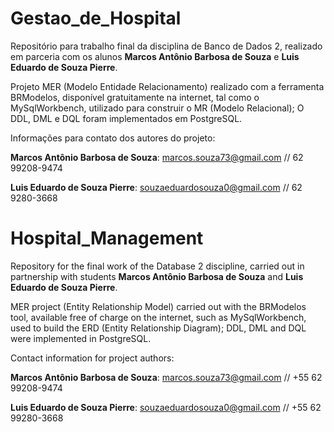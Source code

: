# Gestao_de_Hospital
Repositório para trabalho final da disciplina de Banco de Dados 2, realizado em parceria com os alunos **Marcos Antônio Barbosa de Souza** e **Luis Eduardo de Souza Pierre**.

Projeto MER (Modelo Entidade Relacionamento) realizado com a ferramenta BRModelos, disponível gratuitamente na internet, tal como o MySqlWorkbench, utilizado para construir o MR (Modelo Relacional);
O DDL, DML e DQL foram implementados em PostgreSQL.

Informações para contato dos autores do projeto:

**Marcos Antônio Barbosa de Souza**: marcos.souza73@gmail.com // 62 99208-9474

**Luis Eduardo de Souza Pierre**: souzaeduardosouza0@gmail.com // 62 9280-3668

# Hospital_Management
Repository for the final work of the Database 2 discipline, carried out in partnership with students **Marcos Antônio Barbosa de Souza** and **Luis Eduardo de Souza Pierre**.

MER project (Entity Relationship Model) carried out with the BRModelos tool, available free of charge on the internet, such as MySqlWorkbench, used to build the ERD (Entity Relationship Diagram);
DDL, DML and DQL were implemented in PostgreSQL.

Contact information for project authors:

**Marcos Antônio Barbosa de Souza**: marcos.souza73@gmail.com // +55 62 99208-9474

**Luis Eduardo de Souza Pierre**: souzaeduardosouza0@gmail.com // +55 62 99280-3668
